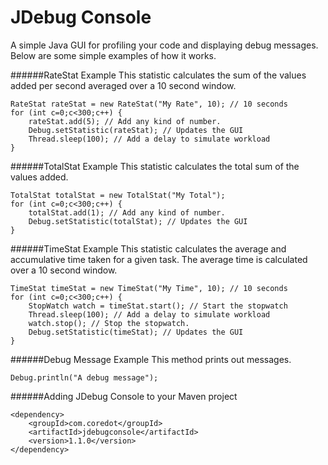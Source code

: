 # JDebug Console
A simple Java GUI for profiling your code and displaying debug messages. Below are some simple examples of how it works.


######RateStat Example
This statistic calculates the sum of the values added per second averaged over a 10 second window.
```
RateStat rateStat = new RateStat("My Rate", 10); // 10 seconds
for (int c=0;c<300;c++) {
    rateStat.add(5); // Add any kind of number.
    Debug.setStatistic(rateStat); // Updates the GUI
    Thread.sleep(100); // Add a delay to simulate workload
}
```
######TotalStat Example
This statistic calculates the total sum of the values added.
```
TotalStat totalStat = new TotalStat("My Total");
for (int c=0;c<300;c++) {
    totalStat.add(1); // Add any kind of number.
    Debug.setStatistic(totalStat); // Updates the GUI
}
```
######TimeStat Example
This statistic calculates the average and accumulative time taken for a given task. The average time is calculated over a 10 second window.
```
TimeStat timeStat = new TimeStat("My Time", 10); // 10 seconds
for (int c=0;c<300;c++) {
    StopWatch watch = timeStat.start(); // Start the stopwatch
    Thread.sleep(100); // Add a delay to simulate workload
    watch.stop(); // Stop the stopwatch.
    Debug.setStatistic(timeStat); // Updates the GUI
}
```
######Debug Message Example
This method prints out messages.
```
Debug.println("A debug message");
```
######Adding JDebug Console to your Maven project
```
<dependency>
    <groupId>com.coredot</groupId>
    <artifactId>jdebugconsole</artifactId>
    <version>1.1.0</version>
</dependency>
```

